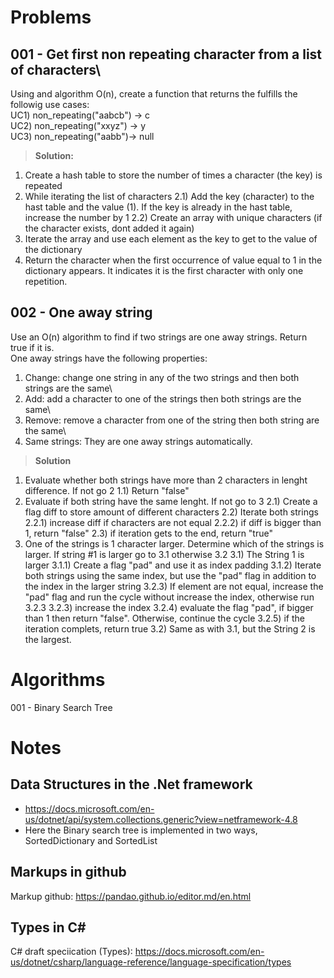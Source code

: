 # Problems
## 001 - Get first non repeating character from a list of characters\
Using and algorithm O(n), create a function that returns the fulfills the followig use cases:\
UC1) non_repeating("aabcb") -> c\
UC2) non_repeating("xxyz") -> y\
UC3) non_repeating("aabb")-> null

>**Solution:**
1) Create a hash table to store the number of times a character (the key) is repeated
2) While iterating the list of characters
2.1) Add the key (character) to the hast table and the value (1). If the key is already in the hast table, increase the number by 1
2.2) Create an array with unique characters (if the character exists, dont added it again)
3) Iterate the array and use each element as the key to get to the value of the dictionary
4) Return the character when the first occurrence of  value equal to 1 in the dictionary appears. It indicates it is the first character with only one repetition.  


## 002 - One away string
Use an O(n) algorithm to find if two strings are one away strings. Return true if it is.\
One away strings have the following properties:
1) Change: change one string in any of the two strings and then both strings are the same\
2) Add: add a character to one of the strings then both strings are the same\
3) Remove: remove a character from one of the string then both string are the same\
4) Same strings: They are one away strings automatically.

>**Solution**
1) Evaluate whether both strings have more than 2 characters in lenght difference. If not go 2
1.1) Return "false"
2) Evaluate if both string have the same lenght. If not go to 3
2.1) Create a flag diff to store amount of different characters
2.2) Iterate both strings
2.2.1) increase diff if characters are not equal
2.2.2) if diff is bigger than 1, return "false"
2.3) if iteration gets to the end, return "true"
3) One of the strings is 1 character larger. Determine which of the strings is larger. If string #1 is larger go to 3.1 otherwise 3.2
3.1) The String 1 is larger
3.1.1) Create a flag "pad" and use it as index padding
3.1.2) Iterate both strings using the same index, but use the "pad" flag in addition to the index in the larger string
3.2.3) If element are not equal, increase the "pad" flag and run the cycle without increase the index, otherwise run 3.2.3
3.2.3) increase the index
3.2.4) evaluate the flag "pad", if bigger than 1 then return "false". Otherwise, continue the cycle
3.2.5) if the iteration complets, return true
3.2) Same as with 3.1, but the String 2 is the largest.

# Algorithms
001 - Binary Search Tree


# Notes
## Data Structures in the .Net framework
- https://docs.microsoft.com/en-us/dotnet/api/system.collections.generic?view=netframework-4.8
- Here the Binary search tree is implemented in two ways, SortedDictionary and SortedList 

## Markups in github
Markup github: https://pandao.github.io/editor.md/en.html

## Types in C#
C# draft speciication (Types): https://docs.microsoft.com/en-us/dotnet/csharp/language-reference/language-specification/types
